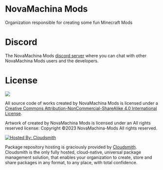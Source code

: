 # NovaMachina Mods

Organization responsible for creating some fun Minecraft Mods

# Discord

The NovaMachina Mods [discord server](https://discord.gg/CJyAkuw) where you can chat with other NovaMachina Mods users and the developers.

# License

[![](https://i.creativecommons.org/l/by-nc-sa/4.0/88x31.png)](http://creativecommons.org/licenses/by-nc-sa/4.0/)

All source code of works created by NovaMachina Mods is licensed under a [Creative Commons Attribution-NonCommercial-ShareAlike 4.0 International License](http://creativecommons.org/licenses/by-nc-sa/4.0/).

Artwork of created by NovaMachina Mods is licensed under an All rights reserved license: Copyright &copy;2023 NovaMachina-Mods All rights reserved.

[![Hosted By: Cloudsmith](https://img.shields.io/badge/OSS%20hosting%20by-cloudsmith-blue?logo=cloudsmith&style=for-the-badge)](https://cloudsmith.com)

Package repository hosting is graciously provided by  [Cloudsmith](https://cloudsmith.com).
Cloudsmith is the only fully hosted, cloud-native, universal package management solution, that
enables your organization to create, store and share packages in any format, to any place, with total
confidence.
